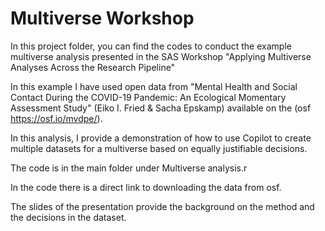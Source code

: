 # Multiverse Workshop
In this project folder, you can find the codes to conduct the example multiverse analysis presented in the SAS Workshop "Applying Multiverse Analyses Across the Research Pipeline"

In this example I have used open data from "Mental Health and Social Contact During the COVID-19 Pandemic: An Ecological Momentary Assessment Study" (Eiko I. Fried & Sacha Epskamp) available on the (osf https://osf.io/mvdpe/).

In this analysis, I provide a demonstration of how to use Copilot to create multiple datasets for a multiverse based on equally justifiable decisions. 

The code is in the main folder under Multiverse analysis.r 

In the code there is a direct link to downloading the data from osf.

The slides of the presentation provide the background on the method and the decisions in the dataset. 
